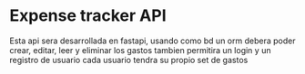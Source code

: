 # Expense tracker API

Esta api sera desarrollada en fastapi, usando como bd un orm 
debera poder crear, editar, leer y eliminar los gastos
tambien permitira un login y un registro de usuario
cada usuario tendra su propio set de gastos

